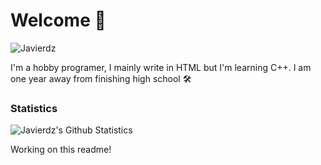 # Welcome 👋

![Javierdz](https://go.javierdz.xyz/banner.png)

I'm a hobby programer, I mainly write in HTML but I'm learning C++. I am one year away from finishing high school 🛠

### Statistics
![Javierdz's Github Statistics](https://github.com/anuraghazra/github-readme-stats)

Working on this readme!

